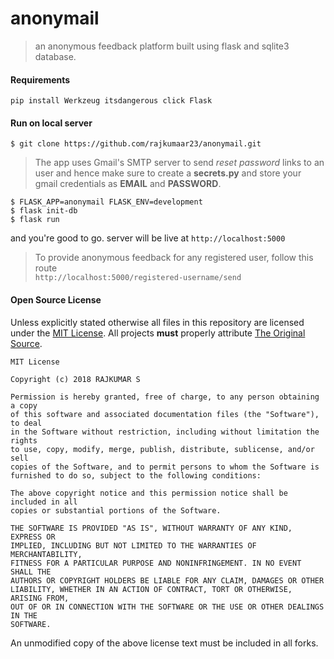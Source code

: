 # anonymail

> an anonymous feedback platform built using flask and sqlite3 database.

#### Requirements
```
pip install Werkzeug itsdangerous click Flask
```
#### Run on local server

``` 
$ git clone https://github.com/rajkumaar23/anonymail.git
```
>The app uses Gmail's SMTP server to send _reset password_ links to an user and hence make sure to create a **secrets.py** and store your gmail credentials as **EMAIL** and **PASSWORD**. 
```
$ FLASK_APP=anonymail FLASK_ENV=development 
$ flask init-db
$ flask run
````
 and you're good to go. 
 server will be live at `http://localhost:5000`
 
> To provide anonymous feedback for any registered user, follow this route   
`http://localhost:5000/registered-username/send`
 
#### Open Source License

Unless explicitly stated otherwise all files in this repository are licensed under the [MIT License](https://opensource.org/licenses/MIT). All projects **must** properly attribute [The Original Source](https://github.com/rajkumaar23/anonymail).
        
    MIT License
    
    Copyright (c) 2018 RAJKUMAR S
    
    Permission is hereby granted, free of charge, to any person obtaining a copy
    of this software and associated documentation files (the "Software"), to deal
    in the Software without restriction, including without limitation the rights
    to use, copy, modify, merge, publish, distribute, sublicense, and/or sell
    copies of the Software, and to permit persons to whom the Software is
    furnished to do so, subject to the following conditions:
    
    The above copyright notice and this permission notice shall be included in all
    copies or substantial portions of the Software.
    
    THE SOFTWARE IS PROVIDED "AS IS", WITHOUT WARRANTY OF ANY KIND, EXPRESS OR
    IMPLIED, INCLUDING BUT NOT LIMITED TO THE WARRANTIES OF MERCHANTABILITY,
    FITNESS FOR A PARTICULAR PURPOSE AND NONINFRINGEMENT. IN NO EVENT SHALL THE
    AUTHORS OR COPYRIGHT HOLDERS BE LIABLE FOR ANY CLAIM, DAMAGES OR OTHER
    LIABILITY, WHETHER IN AN ACTION OF CONTRACT, TORT OR OTHERWISE, ARISING FROM,
    OUT OF OR IN CONNECTION WITH THE SOFTWARE OR THE USE OR OTHER DEALINGS IN THE
    SOFTWARE.
    
An unmodified copy of the above license text must be included in all forks.

